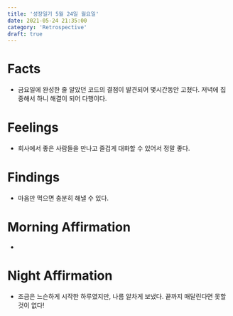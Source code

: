 ```yaml
---
title: '성장일기 5월 24일 월요일'
date: 2021-05-24 21:35:00
category: 'Retrospective'
draft: true
---
```

# Facts
- 금요일에 완성한 줄 알았던 코드의 결점이 발견되어 몇시간동안 고쳤다. 저녁에 집중해서 하니 해결이 되어 다행이다. 


# Feelings
- 회사에서 좋은 사람들을 만나고 즐겁게 대화할 수 있어서 정말 좋다.

# Findings
- 마음만 먹으면 충분히 해낼 수 있다.

# Morning Affirmation
- 

# Night Affirmation
- 조금은 느슨하게 시작한 하루였지만, 나름 알차게 보냈다. 끝까지 매달린다면 못할 것이 없다!
